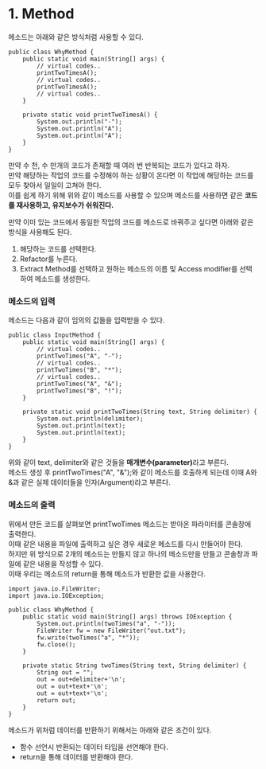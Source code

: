 <h1> <strong> 1. Method </strong> </h1>

메소드는 아래와 같은 방식처럼 사용할 수 있다.

```(java)
public class WhyMethod {
	public static void main(String[] args) {
		// virtual codes..
		printTwoTimesA();
		// virtual codes..
		printTwoTimesA();
		// virtual codes..
	}

	private static void printTwoTimesA() {
		System.out.println("-");
		System.out.println("A");		
		System.out.println("A");
	}
}
```

만약 수 천, 수 만개의 코드가 존재할 때 여러 번 반복되는 코드가 있다고 하자. <br>
만약 해당하는 작업의 코드를 수정해야 하는 상황이 온다면 이 작업에 해당하는 코드를 모두 찾아서 일일이 고쳐야 한다. <br>
이를 쉽게 하기 위해 위와 같이 메소드를 사용할 수 있으며 메소드를 사용하면 같은 <b>코드를 재사용하고, 유지보수가 쉬워진다.</b>

만약 이미 있는 코드에서 동일한 작업의 코드를 메소드로 바꿔주고 싶다면 아래와 같은 방식을 사용해도 된다.

1. 해당하는 코드를 선택한다.
2. Refactor를 누른다.
3. Extract Method를 선택하고 원하는 메소드의 이름 및 Access modifier를 선택하여 메소드를 생성한다.

<h3> <strong> 메소드의 입력 </strong> </h3>

메소드는 다음과 같이 임의의 값들을 입력받을 수 있다. <br>

```(java)
public class InputMethod {
	public static void main(String[] args) {
		// virtual codes..
		printTwoTimes("A", "-");
		// virtual codes..
		printTwoTimes("B", "*");
		// virtual codes..
		printTwoTimes("A", "&");
		printTwoTimes("B", "!");
	}

	private static void printTwoTimes(String text, String delimiter) {
		System.out.println(delimiter);
		System.out.println(text);		
		System.out.println(text);
	}
}
```

위와 같이 text, delimiter와 같은 것들을 <b>매개변수(parameter)</b>라고 부른다. <br>
메소드 생성 후 printTwoTimes("A", "&");와 같이 메소드를 호출하게 되는데 이때 A와 &과 같은 실제 데이터들을 인자(Argument)라고 부른다. 

<h3> <strong> 메소드의 출력 </strong> </h3>

위에서 만든 코드를 살펴보면 printTwoTimes 메소드는 받아온 파라미터를 콘솔창에 출력한다. <br>
이때 같은 내용을 파일에 출력하고 싶은 경우 새로운 메소드를 다시 만들어야 한다. <br>
하지만 위 방식으로 2개의 메소드는 만들지 않고 하나의 메소드만을 만들고 콘솔창과 파일에 같은 내용을 작성할 수 있다. <br>
이때 우리는 메소드의 return을 통해 메소드가 반환한 값을 사용한다.

```(java)
import java.io.FileWriter;
import java.io.IOException;

public class WhyMethod {
	public static void main(String[] args) throws IOException {
		System.out.println(twoTimes("a", "-"));
		FileWriter fw = new FileWriter("out.txt");
		fw.write(twoTimes("a", "*"));
		fw.close();
	}
	
	private static String twoTimes(String text, String delimiter) {
		String out = "";
		out = out+delimiter+'\n';
		out = out+text+'\n';
		out = out+text+'\n';
		return out;
	}
}
```

메소드가 위처럼 데이터를 반환하기 위해서는 아래와 같은 조건이 있다.

* 함수 선언시 반환되는 데이터 타입을 선언해야 한다.
* return을 통해 데이터를 반환해야 한다. 

